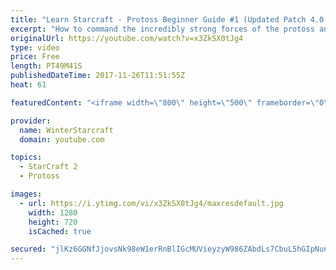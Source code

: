 ```yaml
---
title: "Learn Starcraft - Protoss Beginner Guide #1 (Updated Patch 4.0 FREE TO PLAY)"
excerpt: "How to command the incredibly strong forces of the protoss and cover weaknesses against the other inferior races. Updated for patch 4.0! This guide is not intended for COMPLETELY new players, but those who have played several games/campaign missions and grasp the very basics."
originalUrl: https://youtube.com/watch?v=x3ZkSX0tJg4
type: video
price: Free
length: PT49M41S
publishedDateTime: 2017-11-26T11:51:55Z
heat: 61

featuredContent: "<iframe width=\"800\" height=\"500\" frameborder=\"0\" src=\"https://www.youtube.com/embed/x3ZkSX0tJg4\" allow=\"accelerometer; autoplay; encrypted-media; gyroscope; picture-in-picture\" allowfullscreen></iframe>"

provider:
  name: WinterStarcraft
  domain: youtube.com

topics:
  - StarCraft 2
  - Protoss

images:
  - url: https://i.ytimg.com/vi/x3ZkSX0tJg4/maxresdefault.jpg
    width: 1280
    height: 720
    isCached: true

secured: "jlKz6GGNfJjovsNk98eW1erRnBlIGcMUVieyzyW986ZAbdLs7CbuL5hGIpNunyYUBJwtVDBKqH0DHbl6SItn376JaxhCQBdATPdfSuVaPKp3LLvpd2ufprrqSELZ9lY/PNqb5MN9Wd2u5VglvUV+zRs8vGCshu78oOsQvN9QpJgSYe/jGJCAAeUoZ38W5CXPIAVYKvPOhg+54b5A8qBuOAEVtwJuTWC0nGmEYBruQsuWrgeYn13RL4vQfU/eKqv0MR4JahQwjWr8WDXvARuThdJ3TU16js0cp+6EZcOy2avi90wIgPTy4WrJU2QoRJoBJOMf8lrfsDVRUKhYsZUA919+9Sr9cOFAuKWRNwoRJlCG2E5owbKed2iKIZ/mOvflAa1vGirTdDD5MTnL5sxqktSioA8YkHx4Hl4HRLrVGgGwbRlVTX/1PAHY14c9QeJe;b9avtoCz7DfejAmyl+nnmQ=="
---
```


